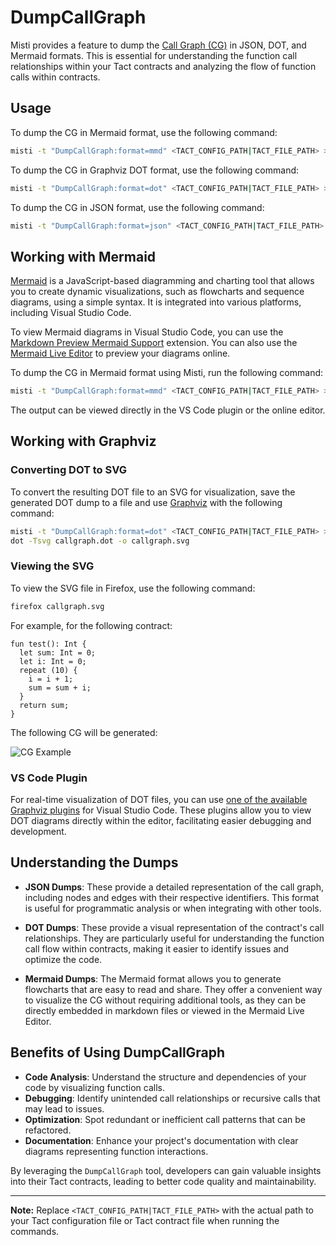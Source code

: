 # DumpCallGraph

Misti provides a feature to dump the [Call Graph (CG)](https://en.wikipedia.org/wiki/Call_graph) in JSON, DOT, and Mermaid formats. This is essential for understanding the function call relationships within your Tact contracts and analyzing the flow of function calls within contracts.

## Usage

To dump the CG in Mermaid format, use the following command:

```bash
misti -t "DumpCallGraph:format=mmd" <TACT_CONFIG_PATH|TACT_FILE_PATH> > callgraph.mmd
```

To dump the CG in Graphviz DOT format, use the following command:

```bash
misti -t "DumpCallGraph:format=dot" <TACT_CONFIG_PATH|TACT_FILE_PATH> > callgraph.dot
```

To dump the CG in JSON format, use the following command:

```bash
misti -t "DumpCallGraph:format=json" <TACT_CONFIG_PATH|TACT_FILE_PATH> > callgraph.json
```

## Working with Mermaid

[Mermaid](https://mermaid.js.org) is a JavaScript-based diagramming and charting tool that allows you to create dynamic visualizations, such as flowcharts and sequence diagrams, using a simple syntax. It is integrated into various platforms, including Visual Studio Code.

To view Mermaid diagrams in Visual Studio Code, you can use the [Markdown Preview Mermaid Support](https://marketplace.visualstudio.com/items?itemName=bierner.markdown-mermaid) extension. You can also use the [Mermaid Live Editor](https://mermaid.live) to preview your diagrams online.

To dump the CG in Mermaid format using Misti, run the following command:

```bash
misti -t "DumpCallGraph:format=mmd" <TACT_CONFIG_PATH|TACT_FILE_PATH> > callgraph.mmd
```

The output can be viewed directly in the VS Code plugin or the online editor.

## Working with Graphviz

### Converting DOT to SVG

To convert the resulting DOT file to an SVG for visualization, save the generated DOT dump to a file and use [Graphviz](https://graphviz.org) with the following command:

```bash
misti -t "DumpCallGraph:format=dot" <TACT_CONFIG_PATH|TACT_FILE_PATH> > callgraph.dot
dot -Tsvg callgraph.dot -o callgraph.svg
```

### Viewing the SVG

To view the SVG file in Firefox, use the following command:

```bash
firefox callgraph.svg
```

For example, for the following contract:

```tact
fun test(): Int {
  let sum: Int = 0;
  let i: Int = 0;
  repeat (10) {
    i = i + 1;
    sum = sum + i;
  }
  return sum;
}
```

The following CG will be generated:

![CG Example](/img/cg-example.svg)

### VS Code Plugin

For real-time visualization of DOT files, you can use [one of the available Graphviz plugins](https://marketplace.visualstudio.com/search?term=graphviz&target=VSCode&category=All%20categories&sortBy=Relevance) for Visual Studio Code. These plugins allow you to view DOT diagrams directly within the editor, facilitating easier debugging and development.

## Understanding the Dumps

- **JSON Dumps**: These provide a detailed representation of the call graph, including nodes and edges with their respective identifiers. This format is useful for programmatic analysis or when integrating with other tools.

- **DOT Dumps**: These provide a visual representation of the contract's call relationships. They are particularly useful for understanding the function call flow within contracts, making it easier to identify issues and optimize the code.

- **Mermaid Dumps**: The Mermaid format allows you to generate flowcharts that are easy to read and share. They offer a convenient way to visualize the CG without requiring additional tools, as they can be directly embedded in markdown files or viewed in the Mermaid Live Editor.

## Benefits of Using DumpCallGraph

- **Code Analysis**: Understand the structure and dependencies of your code by visualizing function calls.
- **Debugging**: Identify unintended call relationships or recursive calls that may lead to issues.
- **Optimization**: Spot redundant or inefficient call patterns that can be refactored.
- **Documentation**: Enhance your project's documentation with clear diagrams representing function interactions.

By leveraging the `DumpCallGraph` tool, developers can gain valuable insights into their Tact contracts, leading to better code quality and maintainability.

---

**Note:** Replace `<TACT_CONFIG_PATH|TACT_FILE_PATH>` with the actual path to your Tact configuration file or Tact contract file when running the commands.